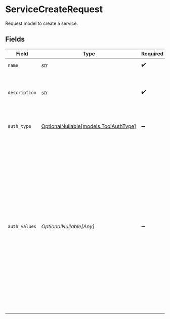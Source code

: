 # ServiceCreateRequest

Request model to create a service.


## Fields

| Field                                                                                                                                                                                                                                                                                                                                                                                                       | Type                                                                                                                                                                                                                                                                                                                                                                                                        | Required                                                                                                                                                                                                                                                                                                                                                                                                    | Description                                                                                                                                                                                                                                                                                                                                                                                                 | Example                                                                                                                                                                                                                                                                                                                                                                                                     |
| ----------------------------------------------------------------------------------------------------------------------------------------------------------------------------------------------------------------------------------------------------------------------------------------------------------------------------------------------------------------------------------------------------------- | ----------------------------------------------------------------------------------------------------------------------------------------------------------------------------------------------------------------------------------------------------------------------------------------------------------------------------------------------------------------------------------------------------------- | ----------------------------------------------------------------------------------------------------------------------------------------------------------------------------------------------------------------------------------------------------------------------------------------------------------------------------------------------------------------------------------------------------------- | ----------------------------------------------------------------------------------------------------------------------------------------------------------------------------------------------------------------------------------------------------------------------------------------------------------------------------------------------------------------------------------------------------------- | ----------------------------------------------------------------------------------------------------------------------------------------------------------------------------------------------------------------------------------------------------------------------------------------------------------------------------------------------------------------------------------------------------------- |
| `name`                                                                                                                                                                                                                                                                                                                                                                                                      | *str*                                                                                                                                                                                                                                                                                                                                                                                                       | :heavy_check_mark:                                                                                                                                                                                                                                                                                                                                                                                          | The name of the service                                                                                                                                                                                                                                                                                                                                                                                     | Weather tools                                                                                                                                                                                                                                                                                                                                                                                               |
| `description`                                                                                                                                                                                                                                                                                                                                                                                               | *str*                                                                                                                                                                                                                                                                                                                                                                                                       | :heavy_check_mark:                                                                                                                                                                                                                                                                                                                                                                                          | The description of the service                                                                                                                                                                                                                                                                                                                                                                              | Service containing tools for fetching weather information                                                                                                                                                                                                                                                                                                                                                   |
| `auth_type`                                                                                                                                                                                                                                                                                                                                                                                                 | [OptionalNullable[models.ToolAuthType]](../models/toolauthtype.md)                                                                                                                                                                                                                                                                                                                                          | :heavy_minus_sign:                                                                                                                                                                                                                                                                                                                                                                                          | The type of authentication to use for the service's tools                                                                                                                                                                                                                                                                                                                                                   | basic                                                                                                                                                                                                                                                                                                                                                                                                       |
| `auth_values`                                                                                                                                                                                                                                                                                                                                                                                               | *OptionalNullable[Any]*                                                                                                                                                                                                                                                                                                                                                                                     | :heavy_minus_sign:                                                                                                                                                                                                                                                                                                                                                                                          | The values to use for the authentication, as a dict. Should contain "username" and "password" keys if auth type is basic, "token" key if auth type is bearer, or arbitrary header keys if auth type is custom_headers. On an update, leave a value for a given key null and the value in the database will not be updated. (If a key is omitted entirely, any existing value for that key will be removed.) | {<br/>"password": "my-password",<br/>"username": "my-username"<br/>}                                                                                                                                                                                                                                                                                                                                        |